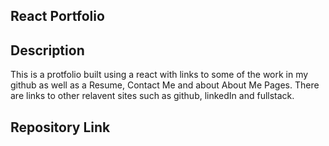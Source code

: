 ## React Portfolio

## Description
This is a protfolio built using a react with links to some of the work in my github as well as a Resume, Contact Me and about About Me Pages. There are links to other relavent sites such as github, linkedIn and fullstack.

## Repository Link
